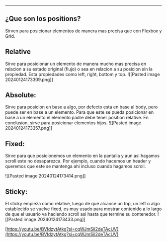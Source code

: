 
---
## **¿Que son los positions?**

Sirven para posicionar elementos de manera mas precisa que con Flexbox y Grid.

## **Relative**

Sirve para posicionar un elemento de manera mucho mas precisa en relacion a su estado original (flujo) o sea en relacion a su posicion sin la propiedad. Esta propiedades como left, right, bottom y top.
![[Pasted image 20240124173309.png]]

## **Absolute:**

Sirve para posicion en base a algo, por defecto esta en base al body, pero puede ser en base a un elemento. Para que este se pueda posicionar en base a un elemento el elemento padre debe tener position relative. En conclusion, sirve para posicionar elementos hijos.
![[Pasted image 20240124173357.png]]

## **Fixed:**

Sirve para que posicionemos un elemento en la pantalla y aun asi hagamos scroll este no desaparezca. Por ejemplo, cuando hacemos un header y queremos que este se mantenga ahi incluso cuando hagamos scroll.

![[Pasted image 20240124173414.png]]

## **Sticky:**

El sticky empieza como relative, luego de que alcance un top, un left o algo establecido se vuelve fixed, es muy usado para mostrar contenido a lo largo de que el usuario va haciendo scroll asi hasta que termine su contenedor.
![[Pasted image 20240124173433.png]] 

[https://youtu.be/BVIdzytAtkg?si=cqWJmSii2deTAcUV](https://youtu.be/BVIdzytAtkg?si=cqWJmSii2deTAcUV)

